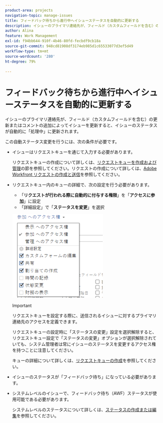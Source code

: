 ```yaml
---
product-area: projects
navigation-topic: manage-issues
title: フィードバック待ちから進行中へイシューステータスを自動的に更新する
description: イシューのプライマリ連絡先が、フィールド（カスタムフィールドを含む）の更新またはコメントの追加によってイシューを更新すると、イシューのステータスが自動的に「処理中」に更新されます。
author: Alina
feature: Work Management
exl-id: f94bb644-910f-4b46-80fd-fecbdf9cb18a
source-git-commit: 948cd81908df3174eb985d1c65533077d3ef5d49
workflow-type: tm+mt
source-wordcount: '280'
ht-degree: 79%

---
```


# フィードバック待ちから進行中へイシューステータスを自動的に更新する

イシューのプライマリ連絡先が、フィールド（カスタムフィールドを含む）の更新またはコメントの追加によってイシューを更新すると、イシューのステータスが自動的に「処理中」に更新されます。

この自動ステータス変更を行うには、次の条件が必要です。

* イシューはリクエストキューを通じて入力する必要があります。

  リクエストキューの作成について詳しくは、[リクエストキューを作成および管理](../../../manage-work/requests/create-and-manage-request-queues/create-manage-request-queues.md)の節を参照してください。リクエストの作成について詳しくは、[Adobe Workfront リクエストの作成と送信](../../../manage-work/requests/create-requests/create-submit-requests.md)を参照してください。

* リクエストキュー内のキューの詳細で、次の設定を行う必要があります。
   * 「**リクエストが行われる際に自動的に付与する権限**」を「**アクセスに参加**」に設定
   * 「詳細設定」で「**ステータスを変更**」を選択

  ![キューの詳細で「アクセスに参加」と「ステータスを変更」を選択。](assets/queuedetails-contributeaccess-changestatus.png)

  >[!IMPORTANT]
  >
  >  リクエストキューを設定する際に、送信されるイシューに対するプライマリ連絡先のアクセスを定義できます。
  >
  >リクエストキューの設定時に「ステータスの変更」設定を選択解除すると、リクエストキュー設定で「ステータスの変更」オプションが選択解除されていても、システム管理者は常にイシューのステータスを変更するアクセス権を持つことに注意してください。

  キューの詳細について詳しくは、[リクエストキューの作成](../../../manage-work/requests/create-and-manage-request-queues/create-request-queue.md)を参照してください。

* イシューのステータスが「フィードバック待ち」になっている必要があります。
* システムレベルのイシューで、フィードバック待ち（AWF）ステータスが使用可能である必要があります。

  システムレベルのステータスについて詳しくは、[ステータスの作成または編集](../../../administration-and-setup/customize-workfront/creating-custom-status-and-priority-labels/create-or-edit-a-status.md)を参照してください。
